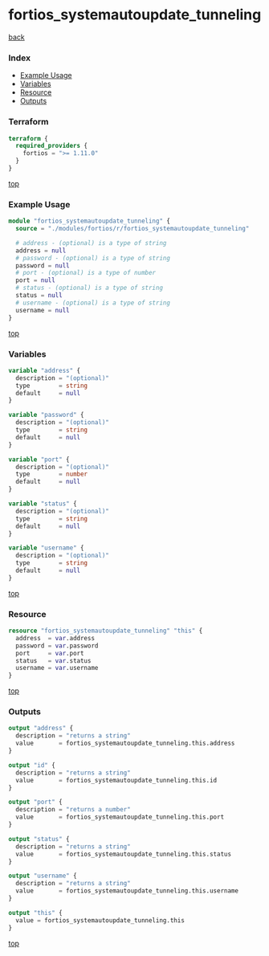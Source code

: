 # fortios_systemautoupdate_tunneling

[back](../fortios.md)

### Index

- [Example Usage](#example-usage)
- [Variables](#variables)
- [Resource](#resource)
- [Outputs](#outputs)

### Terraform

```terraform
terraform {
  required_providers {
    fortios = ">= 1.11.0"
  }
}
```

[top](#index)

### Example Usage

```terraform
module "fortios_systemautoupdate_tunneling" {
  source = "./modules/fortios/r/fortios_systemautoupdate_tunneling"

  # address - (optional) is a type of string
  address = null
  # password - (optional) is a type of string
  password = null
  # port - (optional) is a type of number
  port = null
  # status - (optional) is a type of string
  status = null
  # username - (optional) is a type of string
  username = null
}
```

[top](#index)

### Variables

```terraform
variable "address" {
  description = "(optional)"
  type        = string
  default     = null
}

variable "password" {
  description = "(optional)"
  type        = string
  default     = null
}

variable "port" {
  description = "(optional)"
  type        = number
  default     = null
}

variable "status" {
  description = "(optional)"
  type        = string
  default     = null
}

variable "username" {
  description = "(optional)"
  type        = string
  default     = null
}
```

[top](#index)

### Resource

```terraform
resource "fortios_systemautoupdate_tunneling" "this" {
  address  = var.address
  password = var.password
  port     = var.port
  status   = var.status
  username = var.username
}
```

[top](#index)

### Outputs

```terraform
output "address" {
  description = "returns a string"
  value       = fortios_systemautoupdate_tunneling.this.address
}

output "id" {
  description = "returns a string"
  value       = fortios_systemautoupdate_tunneling.this.id
}

output "port" {
  description = "returns a number"
  value       = fortios_systemautoupdate_tunneling.this.port
}

output "status" {
  description = "returns a string"
  value       = fortios_systemautoupdate_tunneling.this.status
}

output "username" {
  description = "returns a string"
  value       = fortios_systemautoupdate_tunneling.this.username
}

output "this" {
  value = fortios_systemautoupdate_tunneling.this
}
```

[top](#index)